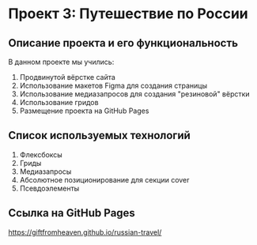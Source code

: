 # Проект 3: Путешествие по России

## Описание проекта и его функциональность

В данном проекте мы учились:
1. Продвинутой вёрстке сайта
2. Использование макетов Figma для создания страницы 
3. Использование медиазапросов для создания "резиновой" вёрстки
4. Использование гридов
5. Размещение проекта на GitHub Pages

## Cписок используемых технологий

1. Флексбоксы
2. Гриды
3. Медиазапросы
4. Абсолютное позиционирование для секции cover
5. Псевдоэлементы

## Ссылка на GitHub Pages

https://giftfromheaven.github.io/russian-travel/
